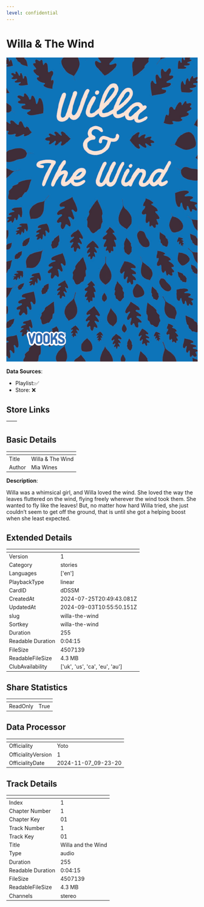 ```yaml
---
level: confidential
---
```

# Willa & The Wind

![card_[dDSSM].png](../../img/cards/card_[dDSSM].png)

**Data Sources**: 

- Playlist:✅
- Store: ❌


## Store Links

| <!-- --> | <!-- --> |
| - | - |


## Basic Details

| <!-- --> | <!-- --> |
| - | - |
| Title | Willa & The Wind |
| Author | Mia Wines |

**Description**:

Willa was a whimsical girl, and Willa loved the wind. She loved the way the leaves fluttered on the wind, flying freely wherever the wind took them. She wanted to fly like the leaves! But, no matter how hard Willa tried, she just couldn’t seem to get off the ground, that is until she got a helping boost when she least expected.


## Extended Details

| <!-- --> | <!-- --> |
| - | - |
| Version | 1 |
| Category | stories |
| Languages | ['en'] |
| PlaybackType | linear |
| CardID | dDSSM |
| CreatedAt | 2024-07-25T20:49:43.081Z |
| UpdatedAt | 2024-09-03T10:55:50.151Z |
| slug | willa-the-wind |
| Sortkey | willa-the-wind |
| Duration | 255 |
| Readable Duration | 0:04:15 |
| FileSize | 4507139 |
| ReadableFileSize | 4.3 MB |
| ClubAvailability | ['uk', 'us', 'ca', 'eu', 'au'] |


## Share Statistics

| <!-- --> | <!-- --> |
| - | - |
| ReadOnly | True |


## Data Processor

| <!-- --> | <!-- --> |
| - | - |
| Officiality | Yoto
| OfficialityVersion | 1
| OfficialityDate | 2024-11-07_09-23-20


## Track Details

| <!-- --> | <!-- --> |
| - | - |
| Index | 1 |
| Chapter Number | 1 |
| Chapter Key | 01 |
| Track Number | 1 |
| Track Key | 01 |
| Title | Willa and the Wind |
| Type | audio |
| Duration | 255 |
| Readable Duration | 0:04:15 |
| FileSize | 4507139 |
| ReadableFileSize | 4.3 MB |
| Channels | stereo |

